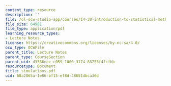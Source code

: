 ```yaml
---
content_type: resource
description: ''
file: /ol-ocw-studio-app/courses/14-30-introduction-to-statistical-method-in-economics-spring-2006/68a2865a1e86bf15ef8d48651dbca36d_simulations.pdf
file_size: 64981
file_type: application/pdf
learning_resource_types:
- Lecture Notes
license: https://creativecommons.org/licenses/by-nc-sa/4.0/
ocw_type: OCWFile
parent_title: Lecture Notes
parent_type: CourseSection
parent_uid: d3586eec-c059-1000-3174-83753f4fcfbb
resourcetype: Document
title: simulations.pdf
uid: 68a2865a-1e86-bf15-ef8d-48651dbca36d
---
```

